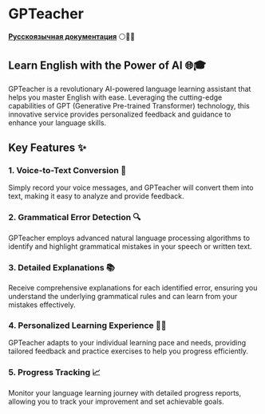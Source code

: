 # GPTeacher

[**Русскоязычная документация**](README.ru.md) ⚪🔵🔴

## Learn English with the Power of AI 🌐🎓

GPTeacher is a revolutionary AI-powered language learning assistant that helps you master English with ease. Leveraging the cutting-edge capabilities of GPT (Generative Pre-trained Transformer) technology, this innovative service provides personalized feedback and guidance to enhance your language skills.

## Key Features ✨

### 1. Voice-to-Text Conversion 🎤

Simply record your voice messages, and GPTeacher will convert them into text, making it easy to analyze and provide feedback.

### 2. Grammatical Error Detection 🔍

GPTeacher employs advanced natural language processing algorithms to identify and highlight grammatical mistakes in your speech or written text.

### 3. Detailed Explanations 📚

Receive comprehensive explanations for each identified error, ensuring you understand the underlying grammatical rules and can learn from your mistakes effectively.

### 4. Personalized Learning Experience 🧑‍🏫

GPTeacher adapts to your individual learning pace and needs, providing tailored feedback and practice exercises to help you progress efficiently.

### 5. Progress Tracking 📈

Monitor your language learning journey with detailed progress reports, allowing you to track your improvement and set achievable goals.
